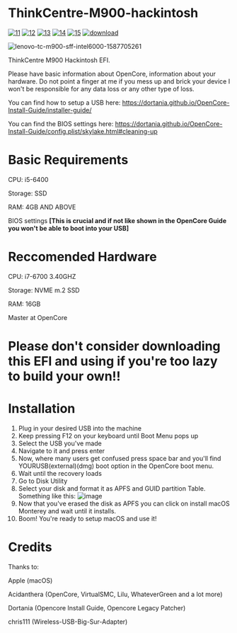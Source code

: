 # ThinkCentre-M900-hackintosh
[![11](https://img.shields.io/badge/macOS-11-red.svg)]()
[![12](https://img.shields.io/badge/macOS-12-blueviolet.svg)]()
[![13](https://img.shields.io/badge/macOS-13-yellow.svg)]()
[![14](https://img.shields.io/badge/macOS-14-orange.svg)]()
[![15](https://img.shields.io/badge/macOS-15-cyan)]()
[![download](https://img.shields.io/badge/Download-latest-success.svg)](https://github.com/corpGibbron/ThinkCentre-M900-hackintosh/releases/latest)


![lenovo-tc-m900-sff-intel6000-1587705261](https://github.com/corpGibbron/ThinkCentre-M900-hackintosh/assets/99252438/a5511ad8-8f8a-49be-b489-c601e5a6ba82)


ThinkCentre M900 Hackintosh EFI.

Please have basic information about OpenCore, information about your hardware.
Do not point a finger at me if you mess up and brick your device I won't be responsible for any data loss or any other type of loss.

You can find how to setup a USB here: https://dortania.github.io/OpenCore-Install-Guide/installer-guide/

You can find the BIOS settings here: https://dortania.github.io/OpenCore-Install-Guide/config.plist/skylake.html#cleaning-up

# Basic Requirements
CPU: i5-6400

Storage: SSD 

RAM: 4GB AND ABOVE

BIOS settings **[This is crucial and if not like shown in the OpenCore Guide you won't be able to boot into your USB]**

# Reccomended Hardware
CPU: i7-6700 3.40GHZ

Storage: NVME m.2 SSD

RAM: 16GB

Master at OpenCore

# Please don't consider downloading this EFI and using if you're too lazy to build your own!!


# Installation 

1. Plug in your desired USB into the machine
2. Keep pressing F12 on your keyboard until Boot Menu pops up
3. Select the USB you've made
4. Navigate to it and press enter 
5. Now, where many users get confused press space bar and you'll find YOURUSB(external)(dmg) boot option in the OpenCore boot menu.
6. Wait until the recovery loads
7. Go to Disk Utility
8. Select your disk and format it as APFS and GUID partition Table.
Something like this:
![image](https://github.com/corpGibbron/ThinkCentre-M900-hackintosh/assets/99252438/054225ff-bb83-4f12-998f-1fa4e2402623)
9. Now that you've erased the disk as APFS you can click on install macOS Monterey and wait until it installs.
10. Boom! You're ready to setup macOS and use it!

# Credits
Thanks to:

Apple (macOS)

Acidanthera (OpenCore, VirtualSMC, Lilu, WhateverGreen and a lot more)

Dortania (Opencore Install Guide, Opencore Legacy Patcher)

chris111 (Wireless-USB-Big-Sur-Adapter)
